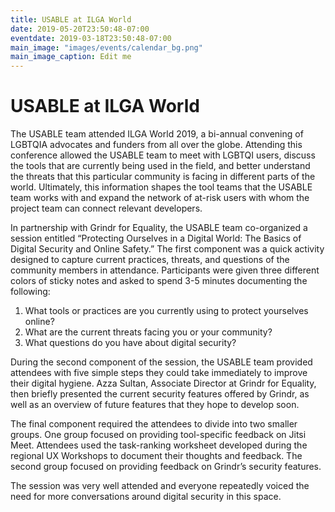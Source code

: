 ```yaml
---
title: USABLE at ILGA World
date: 2019-05-20T23:50:48-07:00
eventdate: 2019-03-18T23:50:48-07:00
main_image: "images/events/calendar_bg.png"
main_image_caption: Edit me
---
```


# USABLE at ILGA World

The USABLE team attended ILGA World 2019, a bi-annual convening of LGBTQIA advocates and funders from all over the globe. Attending this conference allowed the USABLE team to meet with LGBTQI users, discuss the tools that are currently being used in the field, and better understand the threats that this particular community is facing in different parts of the world. Ultimately, this information shapes the tool teams that the USABLE team works with and expand the network of at-risk users with whom the project team can connect relevant developers.

In partnership with Grindr for Equality, the USABLE team co-organized a session entitled “Protecting Ourselves in a Digital World: The Basics of Digital Security and Online Safety.” The first component was a quick activity designed to capture current practices, threats, and questions of the community members in attendance. Participants were given three different colors of sticky notes and asked to spend 3-5 minutes documenting the following:

1. What tools or practices are you currently using to protect yourselves online?
2. What are the current threats facing you or your community?
3. What questions do you have about digital security?

During the second component of the session, the USABLE team provided attendees with five simple steps they could take immediately to improve their digital hygiene. Azza Sultan, Associate Director at Grindr for Equality, then briefly presented the current security features offered by Grindr, as well as an overview of future features that they hope to develop soon.

The final component required the attendees to divide into two smaller groups. One group focused on providing tool-specific feedback on Jitsi Meet. Attendees used the task-ranking worksheet developed during the regional UX Workshops to document their thoughts and feedback. The second group focused on providing feedback on Grindr’s security features.

The session was very well attended and everyone repeatedly voiced the need for more conversations around digital security in this space.
